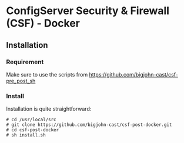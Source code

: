 # ConfigServer Security & Firewall (CSF) - Docker

## Installation
### Requirement
Make sure to use the scripts from https://github.com/bigjohn-cast/csf-pre_post_sh

### Install
Installation is quite straightforward:

```
# cd /usr/local/src
# git clone https://github.com/bigjohn-cast/csf-post-docker.git
# cd csf-post-docker
# sh install.sh
```
